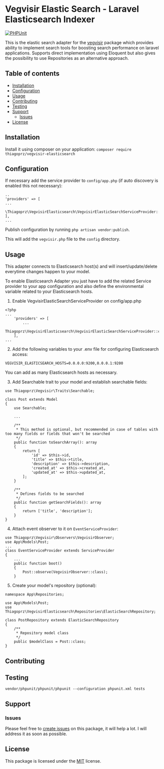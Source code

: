 # Vegvisir Elastic Search - Laravel Elasticsearch Indexer
[![PHPUnit](https://github.com/thiagoprz/vegvisir-elasticsearch/actions/workflows/phpunit.yml/badge.svg?branch=main)](https://github.com/thiagoprz/vegvisir-elasticsearch/actions/workflows/phpunit.yml)

This is the elastic search adapter for the [vegvisir](https://github.com/thiagoprz/vegvisir) package which provides ability to implement search tools for boosting search performance on laravel applications.
Supports direct implementation using Eloquent but also gives the possibility to use Repositories as an alternative approach.


## Table of contents
* [Installation](#installation)
* [Configuration](#configuration)
* [Usage](#usage)
* [Contributing](#contributing)
* [Testing](#testing)
* [Support](#support)
    - [Issues](#issues)
* [License](#license)

## Installation
Install it using composer on your application:
`composer require thiagoprz/vegvisir-elasticsearch`


## Configuration
If necessary add the service provider to `config/app.php` (if auto discovery is enabled this not necessary):
```
..
'providers' => [
...
    \Thiagoprz\VegvisirElasticsearch\VegvisirElasticSearchServiceProvider::class,
],
...
```

Publish configuration by running
`php artisan vendor:publish`.

This will add the `vegvisir.php` file to the `config` directory. 

## Usage
This adapter connects to Elasticsearch host(s) and will insert/update/delete everytime changes happen to your model.

To enable Elasticsearch Adapter you just have to add the related Service provider to your app configuration and also define the environmental variable related to your Elasticsearch hosts. 

1) Enable VegvisirElasticSearchServiceProvider on config/app.php
```
<?php
...
    'providers' => [
        ...
        Thiagoprz\VegvisirElasticsearch\VegvisirElasticSearchServiceProvider::class, 
    ],
...
```


2) Add the following variables to your .env file for configuring Elasticsearch access:
```
VEGVISIR_ELASTICSEARCH_HOSTS=0.0.0.0:9200,0.0.0.1:9200
```
You can add as many Elasticsearch hosts as necessary.

3) Add Searchable trait to your model and establish searchable fields:
```
use Thiagoprz\Vegvisir\Traits\Searchable;

class Post extends Model
{
    use Searchable;

    ...
    
    /**
     * This method is optional, but recommended in case of tables with too many fields or fields that won't be searched
     */
    public function toSearchArray(): array
    {
        return [
            'id' => $this->id,
            'title' => $this->title,
            'description' => $this->description,
            'created_at' => $this->created_at,
            'updated_at' => $this->updated_at,
        ];
    }
    
    /**
     * Defines fields to be searched
     */
    public function getSearchFields(): array
    {
        return ['title', 'description'];
    }
}
```

4) Attach event observer to it on `EventServiceProvider`:

```
use Thiagoprz\Vegvisir\Observers\VegvisirObserver;
use App\Models\Post;
...
class EventServiceProvider extends ServiceProvider
{
    ...
    public function boot()
    {
        Post::observe(VegvisirObserver::class);
    }
```

5) Create your model's repository (optional):

```
namespace App\Repositories;

use App\Models\Post;
use Thiagoprz\VegvisirElasticsearch\Repositories\ElasticSearchRepository;

class PostRepository extends ElasticSearchRepository
{
    /**
     * Repository model class
     */
    public $modelClass = Post::class;
} 
```

## Contributing

## Testing

```
vendor/phpunit/phpunit/phpunit --configuration phpunit.xml tests
```

## Support

### Issues
Please feel free to [create issues](https://github.com/thiagoprz/vegvisir-elasticsearch/issues) on this package, it will help a lot. I will address it as soon as possible.

## License
This package is licensed under the
[MIT](License.txt) license.
